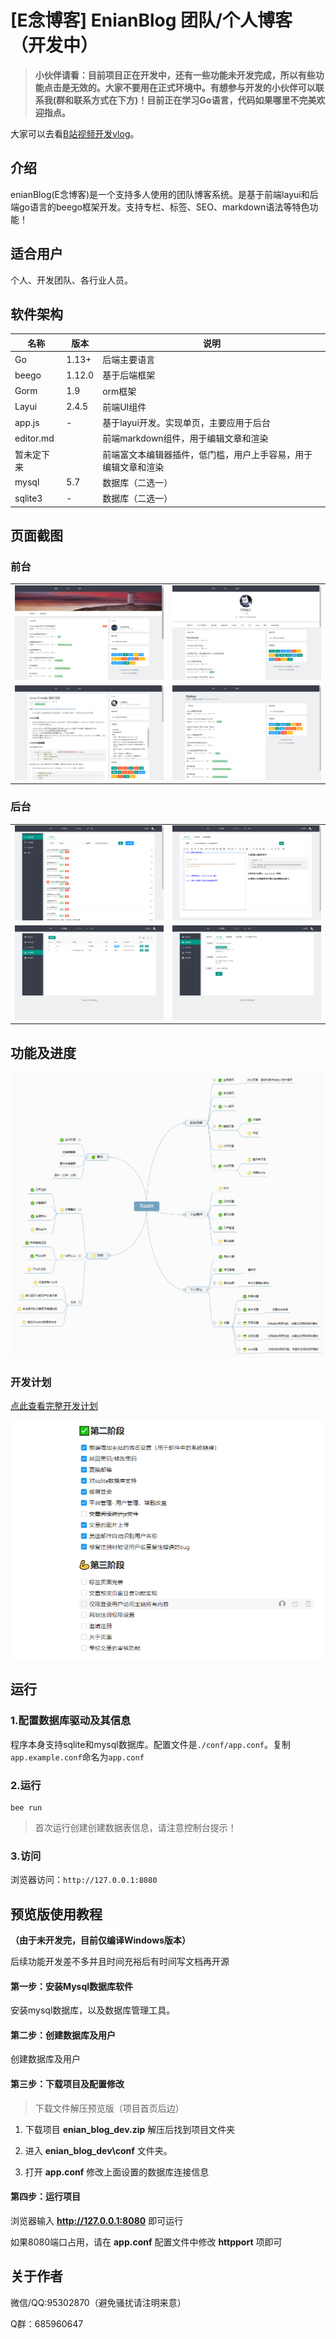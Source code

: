 # [E念博客] EnianBlog 团队/个人博客（开发中）

> **小伙伴请看：目前项目正在开发中，还有一些功能未开发完成，所以有些功能点击是无效的。大家不要用在正式环境中。有想参与开发的小伙伴可以联系我(群和联系方式在下方)！目前正在学习Go语言，代码如果哪里不完美欢迎指点。**

大家可以去看[B站视频开发vlog](https://space.bilibili.com/27407696)。


## 介绍
enianBlog(E念博客)是一个支持多人使用的团队博客系统。是基于前端layui和后端go语言的beego框架开发。支持专栏、标签、SEO、markdown语法等特色功能！

## 适合用户
个人、开发团队、各行业人员。

## 软件架构

| 名称       | 版本   | 说明                                     |
| ---------- | ------ | ---------------------------------------- |
| Go         | 1.13+  | 后端主要语言                             |
| beego      | 1.12.0 | 基于后端框架                             |
| Gorm|1.9|orm框架|
| Layui      | 2.4.5  | 前端UI组件                               |
| app.js | -      | 基于layui开发。实现单页，主要应用于后台  |
| editor.md     |        | 前端markdown组件，用于编辑文章和渲染     |
|   暂未定下来         |        | 前端富文本编辑器插件，低门槛，用户上手容易，用于编辑文章和渲染 |
| mysql      | 5.7    | 数据库（二选一）                         |
| sqlite3    | -      | 数据库（二选一）                         |

## 页面截图

### 前台
|||
|---|---|
|![首页](./readme_src/首页.png)| ![个人首页](./readme_src/个人首页.png)|
|![文章详情](./readme_src/文章详情.png)|![专栏](./readme_src/专栏.png)|

### 后台
|||
|---|---|
|![后台我的文章列表](./readme_src/后台我的文章列表.png)| ![文章编写](./readme_src/文章编写.png)|
|![用户管理](./readme_src/用户管理.png)|![管理平台设置](./readme_src/管理平台设置.png)|

## 功能及进度

![输入图片说明](./readme_src/func_mind_map.png)

### 开发计划

[点此查看完整开发计划](https://thoughts.teambition.com/share/624be0f1483c2900418ca6c9#title=团队博客开发计划)

![输入图片说明](./readme_src/jindu.png)

## 运行

### 1.配置数据库驱动及其信息
程序本身支持sqlite和mysql数据库。配置文件是`./conf/app.conf`。复制`app.example.conf`命名为`app.conf`

### 2.运行

```
bee run
```
> 首次运行创建创建数据表信息，请注意控制台提示！

### 3.访问
浏览器访问：`http://127.0.0.1:8080`

## 预览版使用教程

**（由于未开发完，目前仅编译Windows版本）**

后续功能开发差不多并且时间充裕后有时间写文档再开源

#### 第一步：安装Mysql数据库软件

安装mysql数据库，以及数据库管理工具。

#### 第二步：创建数据库及用户

创建数据库及用户

#### 第三步：下载项目及配置修改

> 下载文件解压预览版（项目首页后边）


1. 下载项目 **enian_blog_dev.zip** 解压后找到项目文件夹

1. 进入 **enian_blog_dev\conf** 文件夹。

1. 打开 **app.conf** 修改上面设置的数据库连接信息

#### 第四步：运行项目

浏览器输入 **http://127.0.0.1:8080** 即可运行

如果8080端口占用，请在 **app.conf** 配置文件中修改 **httpport** 项即可

## 关于作者

微信/QQ:95302870（避免骚扰请注明来意）

Q群：685960647
